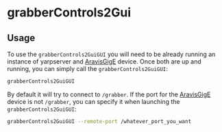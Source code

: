 # grabberControls2Gui

## Usage 

To use the `grabberControls2GuiGUI` you will need to be already running an instance of yarpserver and [AravisGigE](/libraries/YarpPlugins/AravisGigE) device. Once both are up and running, you can simply call the `grabberControls2GuiGUI`:

```bash
grabberControls2GuiGUI
```

By default it will try to connect to `/grabber`. If the port for the [AravisGigE](/libraries/YarpPlugins/AravisGigE) device is not `/grabber`, you can specify it when launching the `grabberControls2GuiGUI`:

```bash
grabberControls2GuiGUI --remote-port /whatever_port_you_want
```
